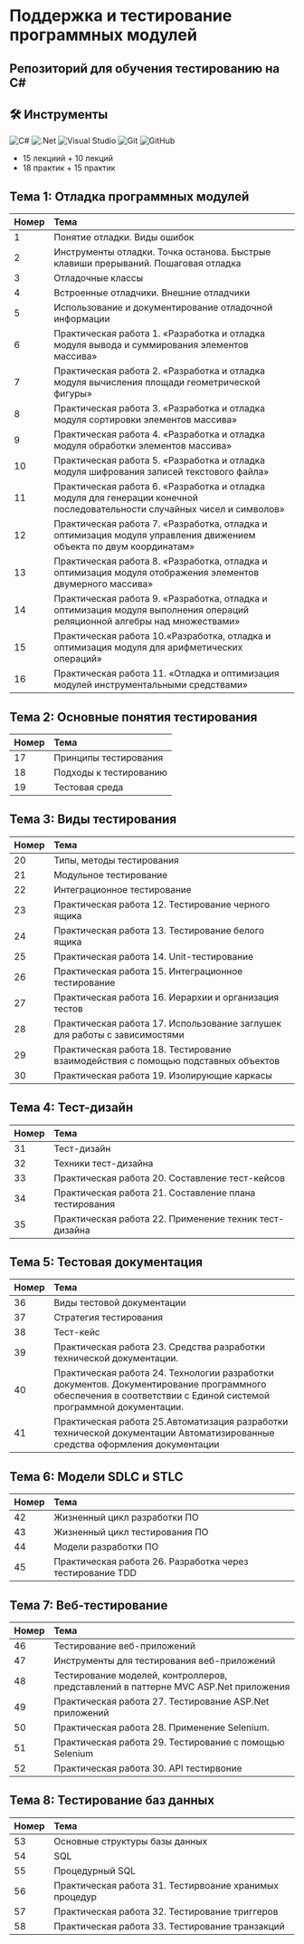 # Поддержка и тестирование программных модулей
## Репозиторий для обучения тестированию на С#
##  🛠️ Инструменты 

![C#](https://img.shields.io/badge/c%23-%23239120.svg?style=for-the-badge&logo=c-sharp&logoColor=white)
![.Net](https://img.shields.io/badge/.NET-5C2D91?style=for-the-badge&logo=.net&logoColor=white)
![Visual Studio](https://img.shields.io/badge/Visual%20Studio-5C2D91.svg?style=for-the-badge&logo=visual-studio&logoColor=white)
![Git](https://img.shields.io/badge/git-%23F05033.svg?style=for-the-badge&logo=git&logoColor=white)
![GitHub](https://img.shields.io/badge/github-%23121011.svg?style=for-the-badge&logo=github&logoColor=white)



- 15 лекциий + 10 лекций
- 18 практик + 15 практик



## Тема 1: Отладка программных модулей
|Номер|Тема|
|:--|:--|
|1| Понятие отладки. Виды ошибок|
|2|Инструменты отладки. Точка останова. Быстрые клавиши прерываний. Пошаговая отладка
|3|Отладочные классы
|4|Встроенные отладчики. Внешние отладчики
|5|Использование и документирование отладочной информации|
|6|Практическая работа 1. «Разработка и отладка модуля вывода и суммирования элементов массива»|
|7|Практическая работа 2. «Разработка и отладка модуля вычисления площади геометрической фигуры»|
|8|Практическая работа 3. «Разработка и отладка модуля сортировки элементов массива»|
|9|Практическая работа 4. «Разработка и отладка модуля обработки элементов массива»|
|10|Практическая работа 5. «Разработка и отладка модуля шифрования записей текстового файла»|
|11|Практическая работа 6. «Разработка и отладка модуля для генерации конечной последовательности случайных чисел и символов»|
|12|Практическая работа 7. «Разработка, отладка и оптимизация модуля управления движением объекта по двум координатам»|
|13|Практическая работа 8. «Разработка, отладка и оптимизация модуля отображения элементов двумерного массива»|
|14|Практическая работа 9. «Разработка, отладка и оптимизация модуля выполнения операций реляционной алгебры над множествами»|
|15|Практическая работа 10.«Разработка, отладка и оптимизация модуля для арифметических операций»|
|16|Практическая работа 11. «Отладка и оптимизация модулей инструментальными средствами»|


## Тема 2: Основные понятия тестирования
|Номер|Тема|
|:--|:--|
|17| Принципы тестирования|
|18| Подходы к тестированию|
|19| Тестовая среда|

## Тема 3: Виды тестирования
|Номер|Тема|
|:--|:--|
|20| Типы, методы тестирования|
|21| Модульное тестирование|
|22| Интеграционное тестирование|
|23| Практическая работа 12. Тестирование черного ящика 
|24| Практическая работа 13. Тестирование белого ящика
|25| Практическая работа 14. Unit-тестирование
|26| Практическая работа 15. Интеграционное тестирование
|27| Практическая работа 16. Иерархии и организация тестов
|28| Практическая работа 17. Использование заглушек для работы с зависимостями
|29| Практическая работа 18. Тестирование взаимодействия с помощью подставных объектов
|30| Практическая работа 19. Изолирующие каркасы

## Тема 4: Тест-дизайн
|Номер|Тема|
|:--|:--|
|31| Тест-дизайн |
|32| Техники тест-дизайна|
|33| Практическая работа 20. Составление тест-кейсов
|34| Практическая работа 21. Составление плана тестирования
|35| Практическая работа 22. Применение техник тест-дизайна

## Тема 5: Тестовая документация
|Номер|Тема|
|:--|:--|
|36| Виды тестовой документации|
|37| Стратегия тестирования|
|38| Тест-кейс|
|39| Практическая работа 23. Средства разработки технической документации. 
|40| Практическая работа 24. Технологии разработки документов. Документирование программного обеспечения в соответствии с Единой системой программной документации.
|41| Практическая работа 25.Автоматизация разработки технической документации Автоматизированные средства оформления документации

## Тема 6: Модели SDLC и STLC
|Номер|Тема|
|:--|:--|
|42| Жизненный цикл разработки ПО|
|43| Жизненный цикл тестирования ПО|
|44| Модели разработки ПО|
|45| Практическая работа 26. Разработка через тестирование TDD

## Тема 7: Веб-тестирование
|Номер|Тема|
|:--|:--|
|46| Тестирование веб-приложений|
|47| Инструменты для тестирования веб-приложений|
|48| Тестирование моделей, контроллеров, представлений в паттерне MVC ASP.Net приложения|
|49| Практическая работа 27. Тестирование ASP.Net приложений
|50| Практическая работа 28. Применение Selenium.
|51| Практическая работа 29. Тестирование с помощью Selenium
|52| Практическая работа 30. API тестирвоние
## Тема 8: Тестирование баз данных
|Номер|Тема|
|:--|:--|
|53| Основные структуры базы данных|
|54| SQL|
|55| Процедурный SQL|
|56| Практическая работа 31. Тестирвоание хранимых процедур
|57| Практическая работа 32. Тестирование триггеров
|58| Практическая работа 33. Тестирование транзакций